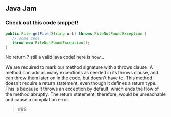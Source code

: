 ## Java Jam

### Check out this code snippet!

 ```java
public File getFile(String url) throws FileNotFoundException {  
    // some code
    throw new FileNotFoundException();
}
 ```

No return ? still a valid java code! here is how...

We are required to mark our method signature with a throws clause. A method can add as many exceptions as needed in its throws clause, and can throw them later on in the code, but doesn't have to. This method doesn't require a return statement, even though it defines a return type. This is because it throws an exception by default, which ends the flow of the method abruptly. The return statement, therefore, would be unreachable and cause a compilation error.

> #89